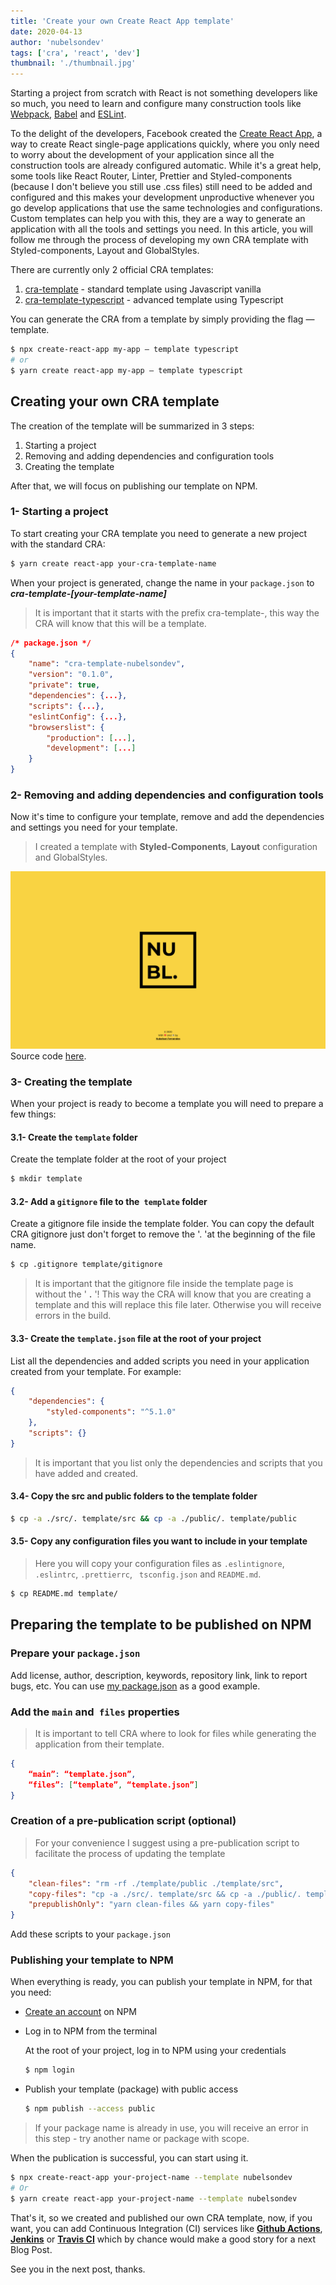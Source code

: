 ```yaml
---
title: 'Create your own Create React App template'
date: 2020-04-13
author: 'nubelsondev'
tags: ['cra', 'react', 'dev']
thumbnail: './thumbnail.jpg'
---
```


Starting a project from scratch with React is not something developers like so much, you need to learn and configure many construction tools like [Webpack](https://webpack.js.org/), [Babel](https://babeljs.io/) and [ESLint](https://eslint.org/).

To the delight of the developers, Facebook created the [Create React App](https://create-react-app.dev/), a way to create React single-page applications quickly, where you only need to worry about the development of your application since all the construction tools are already configured automatic. While it's a great help, some tools like React Router, Linter, Prettier and Styled-components (because I don't believe you still use .css files) still need to be added and configured and this makes your development unproductive whenever you go develop applications that use the same technologies and configurations. Custom templates can help you with this, they are a way to generate an application with all the tools and settings you need. In this article, you will follow me through the process of developing my own CRA template with Styled-components, Layout and GlobalStyles.

There are currently only 2 official CRA templates:

1. [cra-template](https://github.com/facebook/create-react-app/blob/master/packages/cra-template/README.md) - standard template using Javascript vanilla
2. [cra-template-typescript](https://github.com/facebook/create-react-app/tree/master/packages/cra-template-typescript) - advanced template using Typescript

You can generate the CRA from a template by simply providing the flag —template.
```bash
$ npx create-react-app my-app — template typescript
# or
$ yarn create react-app my-app — template typescript
```


## Creating your own CRA template
The creation of the template will be summarized in 3 steps:

1. Starting a project
2. Removing and adding dependencies and configuration tools
3. Creating the template

After that, we will focus on publishing our template on NPM.

### 1- Starting a project

To start creating your CRA template you need to generate a new project with the standard CRA:

```bash
$ yarn create react-app your-cra-template-name
```

When your project is generated, change the name in your `package.json` to **_cra-template-[your-template-name]_**

> It is important that it starts with the prefix cra-template-, this way the CRA will know that this will be a template.

```json
/* package.json */
{
	"name": "cra-template-nubelsondev",
	"version": "0.1.0",
	"private": true,
	"dependencies": {...},
	"scripts": {...},
	"eslintConfig": {...},
	"browserslist": {
		"production": [...],
		"development": [...]
	}
}
```

### 2- Removing and adding dependencies and configuration tools

Now it's time to configure your template, remove and add the dependencies and settings you need for your template.

> I created a template with **Styled-Components**, **Layout** configuration and GlobalStyles.

![nubelsondev CRA template](./thumbnail.jpg)
Source code [here](https://github.com/nubelsondev/cra-template-nubelsondev/tree/8b8485b1f831718f36712813a3b366acc645e71d).

### 3- Creating the template
When your project is ready to become a template you will need to prepare a few things:

#### 3.1- Create the `template` folder
Create the template folder at the root of your project

```bash
$ mkdir template
```

#### 3.2- Add a `gitignore` file to the` template` folder

Create a gitignore file inside the template folder. You can copy the default CRA gitignore just don't forget to remove the '. 'at the beginning of the file name.

```bash
$ cp .gitignore template/gitignore
```

> It is important that the gitignore file inside the template page is without the ' **.** '! This way the CRA will know that you are creating a template and this will replace this file later. Otherwise you will receive errors in the build.

#### 3.3- Create the `template.json` file at the root of your project

List all the dependencies and added scripts you need in your application created from your template. For example:

```json
{
	"dependencies": {
		"styled-components": "^5.1.0"
	},
	"scripts": {}
}
```

> It is important that you list only the dependencies and scripts that you have added and created.

#### 3.4- Copy the src and public folders to the template folder
```bash
$ cp -a ./src/. template/src && cp -a ./public/. template/public
```

#### 3.5- Copy any configuration files you want to include in your template
> Here you will copy your configuration files as `.eslintignore`, ` .eslintrc`, `.prettierrc`, ` tsconfig.json` and `README.md`.

```bash
$ cp README.md template/
```

## Preparing the template to be published on NPM

### Prepare your `package.json`

Add license, author, description, keywords, repository link, link to report bugs, etc. You can use [my package.json](https://github.com/nubelsondev/cra-template-nubelsondev/blob/master/package.json) as a good example.

### Add the `main` and` files` properties

> It is important to tell CRA where to look for files while generating the application from their template.

```json
{ 
    “main”: “template.json”,
    “files”: [“template”, “template.json”]
}
```

### Creation of a pre-publication script (optional)

> For your convenience I suggest using a pre-publication script to facilitate the process of updating the template

```json
{
    "clean-files": "rm -rf ./template/public ./template/src",
    "copy-files": "cp -a ./src/. template/src && cp -a ./public/. template/public",
    "prepublishOnly": "yarn clean-files && yarn copy-files"
}
```
Add these scripts to your `package.json`


### Publishing your template to NPM

When everything is ready, you can publish your template in NPM, for that you need:

* [Create an account](https://www.npmjs.com/signup) on NPM
* Log in to NPM from the terminal

    At the root of your project, log in to NPM using your credentials
    ```bash
    $ npm login
    ```

* Publish your template (package) with public access
    
    ```bash
    $ npm publish --access public
    ```

> If your package name is already in use, you will receive an error in this step - try another name or package with scope.

When the publication is successful, you can start using it.

```bash
$ npx create-react-app your-project-name --template nubelsondev
# Or
$ yarn create react-app your-project-name --template nubelsondev
```

That's it, so we created and published our own CRA template, now, if you want, you can add Continuous Integration (CI) services like **[Github Actions](https://github.com/features/actions)**, **[Jenkins](https://jenkins.io/)** or **[Travis CI](https://travis-ci.org/)** which by chance would make a good story for a next Blog Post.

See you in the next post, thanks.